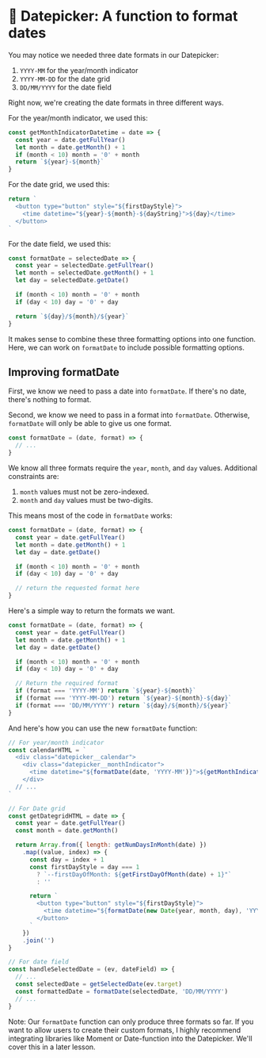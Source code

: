 # 🔨 Datepicker: A function to format dates

You may notice we needed three date formats in our Datepicker: 

1. `YYYY-MM` for the year/month indicator
2. `YYYY-MM-DD` for the date grid
3. `DD/MM/YYYY` for the date field

Right now, we're creating the date formats in three different ways. 

For the year/month indicator, we used this: 

```js
const getMonthIndicatorDatetime = date => {
  const year = date.getFullYear()
  let month = date.getMonth() + 1
  if (month < 10) month = '0' + month
  return `${year}-${month}`
}
```

For the date grid, we used this: 

```js
return `
  <button type="button" style="${firstDayStyle}">
    <time datetime="${year}-${month}-${dayString}">${day}</time>
  </button>
`
```

For the date field, we used this: 

```js
const formatDate = selectedDate => {
  const year = selectedDate.getFullYear()
  let month = selectedDate.getMonth() + 1
  let day = selectedDate.getDate()

  if (month < 10) month = '0' + month
  if (day < 10) day = '0' + day

  return `${day}/${month}/${year}`
}
```

It makes sense to combine these three formatting options into one function. Here, we can work on `formatDate` to include possible formatting options. 

## Improving formatDate

First, we know we need to pass a date into `formatDate`. If there's no date, there's nothing to format. 

Second, we know we need to pass in a format into `formatDate`. Otherwise, `formatDate` will only be able to give us one format. 

```js
const formatDate = (date, format) => {
  // ...
}
```

We know all three formats require the `year`, `month`, and `day` values. Additional constraints are: 

1. `month` values must not be zero-indexed. 
2. `month` and `day` values must be two-digits. 

This means most of the code in `formatDate` works: 

```js
const formatDate = (date, format) => {
  const year = date.getFullYear()
  let month = date.getMonth() + 1
  let day = date.getDate()

  if (month < 10) month = '0' + month
  if (day < 10) day = '0' + day

  // return the requested format here
}
```

Here's a simple way to return the formats we want. 

```js
const formatDate = (date, format) => {
  const year = date.getFullYear()
  let month = date.getMonth() + 1
  let day = date.getDate()

  if (month < 10) month = '0' + month
  if (day < 10) day = '0' + day

  // Return the required format
  if (format === 'YYYY-MM') return `${year}-${month}`
  if (format === 'YYYY-MM-DD') return `${year}-${month}-${day}`
  if (format === 'DD/MM/YYYY') return `${day}/${month}/${year}`
}
```

And here's how you can use the new `formatDate` function:

```js
// For year/month indicator
const calendarHTML = `
  <div class="datepicker__calendar">
    <div class="datepicker__monthIndicator">
      <time datetime="${formatDate(date, 'YYYY-MM')}">${getMonthIndicatorText(date)}</time>
    </div>
  // ...
`
```

```js
// For Date grid
const getDategridHTML = date => {
  const year = date.getFullYear()
  const month = date.getMonth()

  return Array.from({ length: getNumDaysInMonth(date) })
    .map((value, index) => {
      const day = index + 1
      const firstDayStyle = day === 1
        ? `--firstDayOfMonth: ${getFirstDayOfMonth(date) + 1}"`
        : ''

      return `
        <button type="button" style="${firstDayStyle}">
          <time datetime="${formatDate(new Date(year, month, day), 'YYYY-MM-DD')}">${day}</time>
        </button>
      `
    })
    .join('')
}
```

```js
// For date field
const handleSelectedDate = (ev, dateField) => {
  // ...
  const selectedDate = getSelectedDate(ev.target)
  const formattedDate = formatDate(selectedDate, 'DD/MM/YYYY')
  // ...
}
```

Note: Our `formatDate` function can only produce three formats so far. If you want to allow users to create their custom formats, I highly recommend integrating libraries like Moment or Date-function into the Datepicker. We'll cover this in a later lesson.

